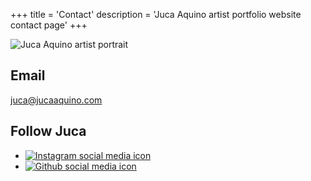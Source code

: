 +++
title = 'Contact'
description = 'Juca Aquino artist portfolio website contact page'
+++

![Juca Aquino artist portrait](/images/contact.jpg)

## Email

juca@jucaaquino.com

## Follow Juca

<ul class="social-icons">
    <li>
        <a href="https://instagram.com/jucaqi" target="_blank">
            <img src="/images/instagram.svg" alt="Instagram social media icon">
        </a>
    </li>
    <li>
        <a href="https://github.com/jucaqi" target="_blank">
            <img src="/images/github.svg" alt="Github social media icon">
        </a>
    </li>
</ul>
